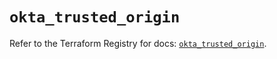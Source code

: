 # `okta_trusted_origin`

Refer to the Terraform Registry for docs: [`okta_trusted_origin`](https://registry.terraform.io/providers/okta/okta/4.11.0/docs/resources/trusted_origin).
